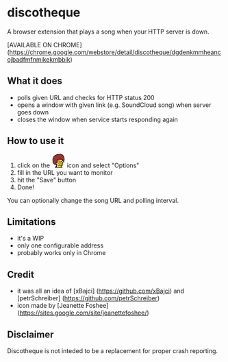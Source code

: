 # discotheque

A browser extension that plays a song when your HTTP server is down.

[AVAILABLE ON CHROME] (https://chrome.google.com/webstore/detail/discotheque/dgdenkmmheancojbadfmfnmikekmbbik)

## What it does ##

* polls given URL and checks for HTTP status 200
* opens a window with given link (e.g. SoundCloud song) when server goes down
* closes the window when service starts responding again

## How to use it ##

1. click on the ![Disco Stu](icons/disco-stu-32.png) icon and select "Options"
2. fill in the URL you want to monitor
3. hit the "Save" button
4. Done!

You can optionally change the song URL and polling interval.

## Limitations ##

* it's a WIP
* only one configurable address
* probably works only in Chrome

## Credit ##
* it was all an idea of [xBajci] (https://github.com/xBajci) and [petrSchreiber] (https://github.com/petrSchreiber)
* icon made by [Jeanette Foshee] (https://sites.google.com/site/jeanettefoshee/)

## Disclaimer ##

Discotheque is not inteded to be a replacement for proper crash reporting.
